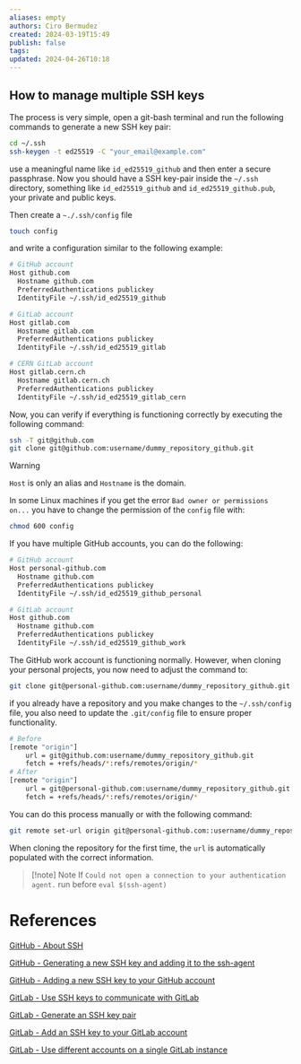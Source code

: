 ```yaml
---
aliases: empty
authors: Ciro Bermudez
created: 2024-03-19T15:49
publish: false
tags: 
updated: 2024-04-26T10:18
---
```


## How to manage multiple SSH keys

The process is very simple, open a git-bash terminal and run the following commands to generate a new SSH key pair:

```bash
cd ~/.ssh
ssh-keygen -t ed25519 -C "your_email@example.com"
```

use a meaningful name like `id_ed25519_github` and then enter a secure passphrase. Now you should have a SSH key-pair inside the `~/.ssh` directory, something like `id_ed25519_github` and `id_ed25519_github.pub`, your private and public keys.

Then create a `~./.ssh/config` file

```bash
touch config
```

and write a configuration similar to the following example:

```bash
# GitHub account
Host github.com
  Hostname github.com
  PreferredAuthentications publickey
  IdentityFile ~/.ssh/id_ed25519_github

# GitLab account
Host gitlab.com
  Hostname gitlab.com
  PreferredAuthentications publickey
  IdentityFile ~/.ssh/id_ed25519_gitlab

# CERN GitLab account
Host gitlab.cern.ch
  Hostname gitlab.cern.ch
  PreferredAuthentications publickey
  IdentityFile ~/.ssh/id_ed25519_gitlab_cern
```

Now, you can verify if everything is functioning correctly by executing the following command:

```bash
ssh -T git@github.com
git clone git@github.com:username/dummy_repository_github.git
```

> [!warning]
> `Host` is only an alias and `Hostname` is the domain.

In some Linux machines if you get the error `Bad owner or permissions on...` you have to change the permission of the `config` file with:

```bash
chmod 600 config
```

If you have multiple GitHub accounts, you can do the following:

```bash
# GitHub account
Host personal-github.com
  Hostname github.com
  PreferredAuthentications publickey
  IdentityFile ~/.ssh/id_ed25519_github_personal

# GitLab account
Host github.com
  Hostname github.com
  PreferredAuthentications publickey
  IdentityFile ~/.ssh/id_ed25519_github_work
```

The GitHub work account is functioning normally. However, when cloning your personal projects, you now need to adjust the command to:

```bash
git clone git@personal-github.com:username/dummy_repository_github.git
```

if you already have a repository and you make changes to the `~/.ssh/config` file, you also need to update the `.git/config` file to ensure proper functionality.

```bash
# Before
[remote "origin"]
	url = git@github.com:username/dummy_repository_github.git
	fetch = +refs/heads/*:refs/remotes/origin/*
# After
[remote "origin"]
	url = git@personal-github.com:username/dummy_repository_github.git
	fetch = +refs/heads/*:refs/remotes/origin/*
```

You can do this process manually or with the following command:

```bash
git remote set-url origin git@personal-github.com::username/dummy_repository_github.git
```

When cloning the repository for the first time, the `url` is automatically populated with the correct information.

> [!note] Note
> If `Could not open a connection to your authentication agent.` run before `eval $(ssh-agent)`

# References

[GitHub - About SSH](https://docs.github.com/en/authentication/connecting-to-github-with-ssh/about-ssh)

[GitHub - Generating a new SSH key and adding it to the ssh-agent](https://docs.github.com/en/authentication/connecting-to-github-with-ssh/generating-a-new-ssh-key-and-adding-it-to-the-ssh-agent)

[GitHub - Adding a new SSH key to your GitHub account](https://docs.github.com/en/authentication/connecting-to-github-with-ssh/adding-a-new-ssh-key-to-your-github-account)

[GitLab - Use SSH keys to communicate with GitLab](https://docs.gitlab.com/ee/user/ssh.html)

[GitLab - Generate an SSH key pair](https://docs.gitlab.com/ee/user/ssh.html#generate-an-ssh-key-pair)

[GitLab - Add an SSH key to your GitLab account](https://docs.gitlab.com/ee/user/ssh.html#add-an-ssh-key-to-your-gitlab-account)

[GitLab - Use different accounts on a single GitLab instance](https://docs.gitlab.com/ee/user/ssh.html#use-different-accounts-on-a-single-gitlab-instance)
